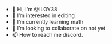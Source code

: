 - 👋 Hi, I’m @ILOV38
- 👀 I’m interested in editing
- 🌱 I’m currently learning math
- 💞️ I’m looking to collaborate on not yet
- 📫 How to reach me discord.

<!---
ILOV38/ILOV38 is a ✨ special ✨ repository because its `README.md` (this file) appears on your GitHub profile.
You can click the Preview link to take a look at your changes.
--->
